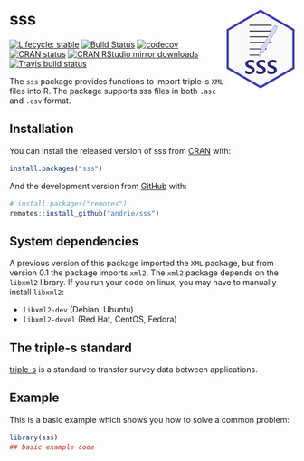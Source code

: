 
<!-- README.md is generated from README.Rmd. Please edit that file -->

# sss <img src='man/figures/logo.png' align="right" height="139" />

<!-- badges: start -->

[![Lifecycle:
stable](https://img.shields.io/badge/lifecycle-stable-brightgreen.svg)](https://www.tidyverse.org/lifecycle/#stable)
[![Build
Status](https://travis-ci.org/andrie/sss.svg?branch=dev)](https://travis-ci.org/andrie/sss)
[![codecov](https://codecov.io/gh/andrie/sss/branch/dev/graph/badge.svg)](https://codecov.io/gh/andrie/sss)
[![CRAN
status](https://www.r-pkg.org/badges/version/sss)](https://CRAN.R-project.org/package=sss)
[![CRAN RStudio mirror
downloads](http://cranlogs.r-pkg.org/badges/sss)](http://www.r-pkg.org/pkg/secret)
[![Travis build
status](https://travis-ci.org/andrie/sss.svg?branch=master)](https://travis-ci.org/andrie/sss)

<!-- badges: end -->

The `sss` package provides functions to import triple-s `XML` files into
R. The package supports sss files in both `.asc` and `.csv` format.

## Installation

You can install the released version of sss from
[CRAN](https://CRAN.R-project.org) with:

``` r
install.packages("sss")
```

And the development version from [GitHub](https://github.com/) with:

``` r
# install.packages("remotes")
remotes::install_github("andrie/sss")
```

## System dependencies

A previous version of this package imported the `XML` package, but from
version 0.1 the package imports `xml2`. The `xml2` package depends on
the `libxml2` library. If you run your code on linux, you may have to
manually install `libxml2`:

  - `libxml2-dev` (Debian, Ubuntu)
  - `libxml2-devel` (Red Hat, CentOS, Fedora)

## The triple-s standard

[triple-s](http://www.triple-s.org/) is a standard to transfer survey
data between applications.

## Example

This is a basic example which shows you how to solve a common problem:

``` r
library(sss)
## basic example code
```
